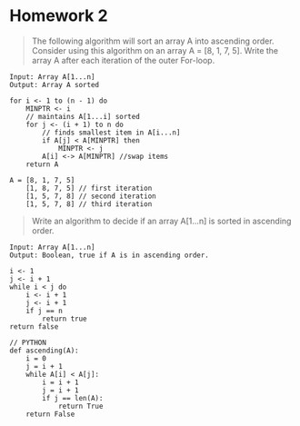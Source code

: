 # Homework 2

> The following algorithm will sort an array A into ascending order. Consider using this algorithm on an array A = \[8, 1, 7, 5]. Write the array A after each iteration of the outer For-loop.

```
Input: Array A[1...n]
Output: Array A sorted

for i <- 1 to (n - 1) do
    MINPTR <- i
    // maintains A[1...i] sorted
    for j <- (i + 1) to n do
        // finds smallest item in A[i...n]
        if A[j] < A[MINPTR] then
            MINPTR <- j
        A[i] <-> A[MINPTR] //swap items
    return A
```

```
A = [8, 1, 7, 5]
    [1, 8, 7, 5] // first iteration
    [1, 5, 7, 8] // second iteration
    [1, 5, 7, 8] // third iteration
```

> Write an algorithm to decide if an array A\[1...n] is sorted in ascending order. 

```
Input: Array A[1...n]
Output: Boolean, true if A is in ascending order.

i <- 1
j <- i + 1
while i < j do
    i <- i + 1
    j <- i + 1
    if j == n
        return true
return false
```

```
// PYTHON
def ascending(A):
    i = 0
    j = i + 1
    while A[i] < A[j]:
        i = i + 1
        j = i + 1
        if j == len(A):
            return True
    return False
```
